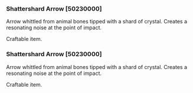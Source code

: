 ### Shattershard Arrow [50230000]

Arrow whittled from animal bones tipped with a shard of crystal. Creates a resonating noise at the point of impact.

Craftable item.### Shattershard Arrow [50230000]

Arrow whittled from animal bones tipped with a shard of crystal. Creates a resonating noise at the point of impact.

Craftable item.